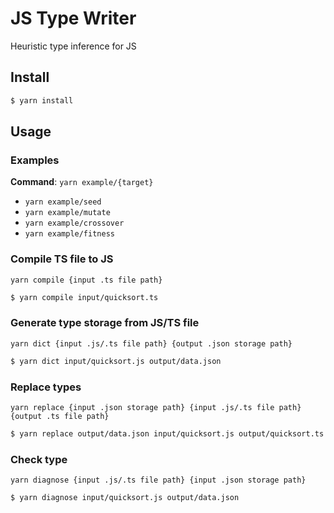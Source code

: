 # JS Type Writer
Heuristic type inference for JS

## Install
```bash
$ yarn install
```

## Usage
### Examples
**Command**: `yarn example/{target}`
- `yarn example/seed`
- `yarn example/mutate`
- `yarn example/crossover`
- `yarn example/fitness`

### Compile TS file to JS
`yarn compile {input .ts file path}`
```bash
$ yarn compile input/quicksort.ts
```

### Generate type storage from JS/TS file
`yarn dict {input .js/.ts file path} {output .json storage path}`
```bash
$ yarn dict input/quicksort.js output/data.json
```

### Replace types
`yarn replace {input .json storage path} {input .js/.ts file path} {output .ts file path}`
```bash
$ yarn replace output/data.json input/quicksort.js output/quicksort.ts
```

### Check type
`yarn diagnose {input .js/.ts file path} {input .json storage path}`
```bash
$ yarn diagnose input/quicksort.js output/data.json
```
